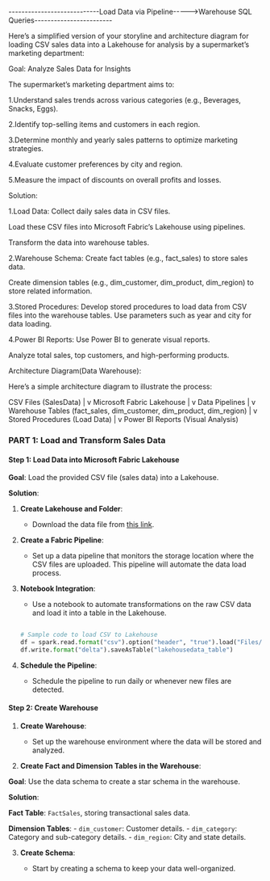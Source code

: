 ----------------------------Load Data via Pipeline----->Warehouse SQL Queries------------------------

Here’s a simplified version of your storyline and architecture diagram for loading CSV sales data into a Lakehouse for analysis by a supermarket’s marketing department:

Goal: Analyze Sales Data for Insights

The supermarket’s marketing department aims to:

1.Understand sales trends across various categories (e.g., Beverages, Snacks, Eggs).

2.Identify top-selling items and customers in each region.

3.Determine monthly and yearly sales patterns to optimize marketing strategies.

4.Evaluate customer preferences by city and region.

5.Measure the impact of discounts on overall profits and losses.

Solution:

1.Load Data: Collect daily sales data in CSV files.

Load these CSV files into Microsoft Fabric’s Lakehouse using pipelines.

Transform the data into warehouse tables.

2.Warehouse Schema: Create fact tables (e.g., fact_sales) to store sales data.

Create dimension tables (e.g., dim_customer, dim_product, dim_region) to store related information.

3.Stored Procedures: Develop stored procedures to load data from CSV files into the warehouse tables.
Use parameters such as year and city for data loading.

4.Power BI Reports: Use Power BI to generate visual reports.

Analyze total sales, top customers, and high-performing products.

Architecture Diagram(Data Warehouse):

Here’s a simple architecture diagram to illustrate the process:

CSV Files (SalesData)
        |
        v
Microsoft Fabric Lakehouse
        |
        v
Data Pipelines
        |
        v
Warehouse Tables (fact_sales, dim_customer, dim_product, dim_region)
        |
        v
Stored Procedures (Load Data)
        |
        v
Power BI Reports (Visual Analysis)

 ### PART 1: Load and Transform Sales Data

#### Step 1: Load Data into Microsoft Fabric Lakehouse

**Goal**: Load the provided CSV file (sales data) into a Lakehouse.

**Solution**:

1. **Create Lakehouse and Folder**:
   
   - Download the data file from [this link](https://raw.githubusercontent.com/mofaizal/microsoft_fabric_playground/refs/heads/main/dataset/sales_data_05092024.csv).

2. **Create a Fabric Pipeline**:
   
   - Set up a data pipeline that monitors the storage location where the CSV files are uploaded. This pipeline will automate the data load process.

3. **Notebook Integration**:
   
   - Use a notebook to automate transformations on the raw CSV data and load it into a table in the Lakehouse.

   ```python

   # Sample code to load CSV to Lakehouse
   df = spark.read.format("csv").option("header", "true").load("Files/data/*.csv")
   df.write.format("delta").saveAsTable("lakehousedata_table")
   ```

4. **Schedule the Pipeline**:
   
   - Schedule the pipeline to run daily or whenever new files are detected.

#### Step 2: Create Warehouse

1. **Create Warehouse**:
   
   - Set up the warehouse environment where the data will be stored and analyzed.

2. **Create Fact and Dimension Tables in the Warehouse**:

 **Goal**: Use the data schema to create a star schema in the warehouse.

**Solution**:

**Fact Table**: `FactSales`, storing transactional sales data.

**Dimension Tables**:
     - `dim_customer`: Customer details.
     - `dim_category`: Category and sub-category details.
     - `dim_region`: City and state details.

3. **Create Schema**:
   
   - Start by creating a schema to keep your data well-organized.